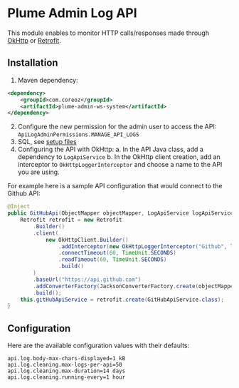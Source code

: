 Plume Admin Log API
===================

This module enables to monitor HTTP calls/responses made through [OkHttp](https://square.github.io/okhttp/) or [Retrofit](https://square.github.io/retrofit/).

Installation
------------

1. Maven dependency:
```xml
<dependency>
    <groupId>com.coreoz</groupId>
    <artifactId>plume-admin-ws-system</artifactId>
</dependency>
```
2. Configure the new permission for the admin user to access the API: `ApiLogAdminPermissions.MANAGE_API_LOGS`
3. SQL, see [setup files](sql)
4. Configuring the API with OkHttp:
  a. In the API Java class, add a dependency to `LogApiService`
  b. In the OkHttp client creation, add an interceptor to `OkHttpLoggerInterceptor` and choose a name to the API you are using.

For example here is a sample API configuration that would connect to the Github API:
```java
@Inject
public GitHubApi(ObjectMapper objectMapper, LogApiService logApiService) {
    Retrofit retrofit = new Retrofit
        .Builder()
        .client(
            new OkHttpClient.Builder()
                .addInterceptor(new OkHttpLoggerInterceptor("Github", logApiService))
                .connectTimeout(60, TimeUnit.SECONDS)
                .readTimeout(60, TimeUnit.SECONDS)
                .build()
        )
        .baseUrl("https://api.github.com")
        .addConverterFactory(JacksonConverterFactory.create(objectMapper))
        .build();
    this.gitHubApiService = retrofit.create(GitHubApiService.class);
}
```

Configuration
-------------

Here are the available configuration values with their defaults:
```
api.log.body-max-chars-displayed=1 kB
api.log.cleaning.max-logs-per-api=50
api.log.cleaning.max-duration=14 days
api.log.cleaning.running-every=1 hour
```
